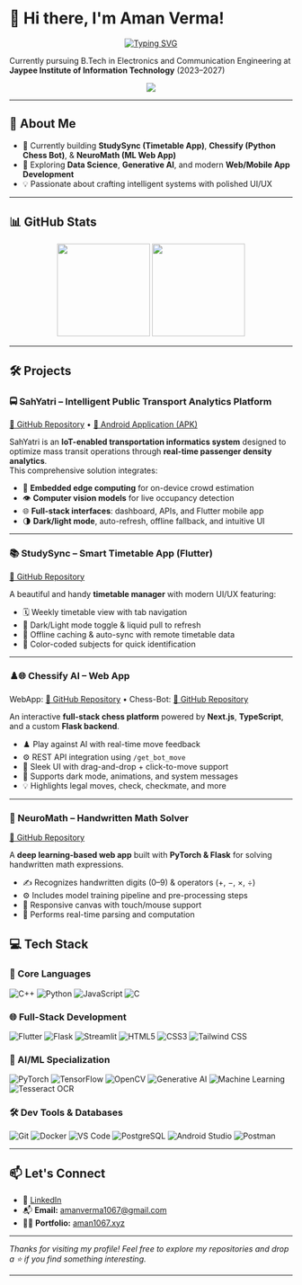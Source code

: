 # 👋 Hi there, I'm Aman Verma!

<!-- 🎓 **B.Tech 3rd Year Student** | 🚀 **Tech Enthusiast** | 🧠 **AI & ML Learner** | 🧩 **DSA Aficionado** | 🌐 **Web & App Developer** -->
<p align="center"> 
<a href="https://git.io/typing-svg"><img src="https://readme-typing-svg.demolab.com?font=Orbitron&weight=800&size=23&duration=4000&pause=800&color=64FFDA&background=0A192FC5&center=true&vCenter=true&width=435&lines=%F0%9F%9A%80+Tech+Enthusiast;%F0%9F%A7%A0+AI+%26+ML+Learner++;%F0%9F%A7%A9+DSA+Aficionado;%F0%9F%8C%90+Web+%26+App+Developer" alt="Typing SVG" /></a>
</p>


Currently pursuing B.Tech in Electronics and Communication Engineering at **Jaypee Institute of Information Technology** (2023–2027)

<p align="center">
  <a href="https://skillicons.dev">
    <img src="https://skillicons.dev/icons?i=linux,python,cpp,js,flutter,androidstudio,docker,git,ai,tensorflow,pytorch,fastapi&perline=6" />
  </a>
</p>

---

## 🧠 About Me

- 🔭 Currently building **StudySync (Timetable App)**, **Chessify (Python Chess Bot)**,  & **NeuroMath (ML Web App)**
- 🌱 Exploring **Data Science**, **Generative AI**, and modern **Web/Mobile App Development**
- 💡 Passionate about crafting intelligent systems with polished UI/UX

---

## 📊 GitHub Stats

<p align="center">
  <img src="https://github-readme-stats.vercel.app/api?username=AmanVerma1067&show_icons=true&theme=algolia&rank_icon=github&include_all_commits" height="165">
  <img src="https://github-readme-stats.vercel.app/api/top-langs/?username=AmanVerma1067&layout=compact&theme=algolia&include_all_commits" height="165">
</p>

---

## 🛠️ Projects

### 🚍 SahYatri – Intelligent Public Transport Analytics Platform  
[🔗 GitHub Repository](https://github.com/AmanVerma1067/SahYatri) • [📱 Android Application (APK)](https://github.com/AmanVerma1067/sahyatri_apk)
<p></p>

SahYatri is an **IoT-enabled transportation informatics system** designed to optimize mass transit operations through **real-time passenger density analytics**.  
This comprehensive solution integrates:
- 🧠 **Embedded edge computing** for on-device crowd estimation  
- 👁️ **Computer vision models** for live occupancy detection  
- 🌐 **Full-stack interfaces**: dashboard, APIs, and Flutter mobile app  
- 🌗 **Dark/light mode**, auto-refresh, offline fallback, and intuitive UI

---

### 📚 StudySync – Smart Timetable App (Flutter)  
[🔗 GitHub Repository](https://github.com/AmanVerma1067/StudySync)  
<p></p>

A beautiful and handy **timetable manager** with modern UI/UX featuring:  
- 🗓️ Weekly timetable view with tab navigation  
- 🌙 Dark/Light mode toggle & liquid pull to refresh
- 📱 Offline caching & auto-sync with remote timetable data
- 🎨 Color-coded subjects for quick identification

 ---
### ♟️🌐 Chessify AI – Web App  
WebApp: [🔗 GitHub Repository](https://github.com/AmanVerma1067/Chessify-WebApp) • Chess-Bot: [🔗 GitHub Repository](https://github.com/AmanVerma1067/Chessify)  
<p></p>

An interactive **full-stack chess platform** powered by **Next.js**, **TypeScript**, and a custom **Flask backend**.  
- ♟️ Play against AI with real-time move feedback  
- ⚙️ REST API integration using `/get_bot_move`  
- 🎨 Sleek UI with drag-and-drop + click-to-move support  
- 🌙 Supports dark mode, animations, and system messages  
- 💡 Highlights legal moves, check, checkmate, and more  
---

### 🧮 NeuroMath – Handwritten Math Solver  
[🔗 GitHub Repository](https://github.com/AmanVerma1067/NeuroMath)  
<p></p>

A **deep learning-based web app** built with **PyTorch & Flask** for solving handwritten math expressions.  
- ✍️ Recognizes handwritten digits (0–9) & operators (+, −, ×, ÷)  
- ⚙️ Includes model training pipeline and pre-processing steps  
- 📲 Responsive canvas with touch/mouse support  
- 🧮 Performs real-time parsing and computation  

## 💻 Tech Stack

### 🚀 Core Languages
![C++](https://img.shields.io/badge/C++-00599C?style=for-the-badge&logo=c%2B%2B&logoColor=white)
![Python](https://img.shields.io/badge/Python-3776AB?style=for-the-badge&logo=python&logoColor=white)
![JavaScript](https://img.shields.io/badge/JavaScript-F7DF1E?style=for-the-badge&logo=javascript&logoColor=black)
![C](https://img.shields.io/badge/C-00599C?style=for-the-badge&logo=c&logoColor=white)

### 🌐 Full-Stack Development
![Flutter](https://img.shields.io/badge/Flutter-02569B?style=for-the-badge&logo=flutter&logoColor=white)
![Flask](https://img.shields.io/badge/Flask-000000?style=for-the-badge&logo=flask&logoColor=white)
![Streamlit](https://img.shields.io/badge/Streamlit-FF4B4B?style=for-the-badge&logo=streamlit&logoColor=white)
![HTML5](https://img.shields.io/badge/HTML5-E34F26?style=for-the-badge&logo=html5&logoColor=white)
![CSS3](https://img.shields.io/badge/CSS3-1572B6?style=for-the-badge&logo=css3&logoColor=white)
![Tailwind CSS](https://img.shields.io/badge/Tailwind-38B2AC?style=for-the-badge&logo=tailwind-css&logoColor=white)

### 🧠 AI/ML Specialization
![PyTorch](https://img.shields.io/badge/PyTorch-EE4C2C?style=for-the-badge&logo=pytorch&logoColor=white)
![TensorFlow](https://img.shields.io/badge/TensorFlow-FF6F00?style=for-the-badge&logo=tensorflow&logoColor=white)
![OpenCV](https://img.shields.io/badge/OpenCV-5C3EE8?style=for-the-badge&logo=opencv&logoColor=white)
![Generative AI](https://img.shields.io/badge/Generative%20AI-9C27B0?style=for-the-badge&logo=openai&logoColor=white)
![Machine Learning](https://img.shields.io/badge/Machine%20Learning-brightgreen?style=for-the-badge)
![Tesseract OCR](https://img.shields.io/badge/Tesseract-4285F4?style=for-the-badge&logo=google&logoColor=white)

### 🛠️ Dev Tools & Databases
![Git](https://img.shields.io/badge/Git-F05032?style=for-the-badge&logo=git&logoColor=white)
![Docker](https://img.shields.io/badge/Docker-2496ED?style=for-the-badge&logo=docker&logoColor=white)
![VS Code](https://img.shields.io/badge/VS%20Code-007ACC?style=for-the-badge&logo=visual-studio-code&logoColor=white)
![PostgreSQL](https://img.shields.io/badge/PostgreSQL-336791?style=for-the-badge&logo=postgresql&logoColor=white)
![Android Studio](https://img.shields.io/badge/Android%20Studio-3DDC84?style=for-the-badge&logo=android-studio&logoColor=white)
![Postman](https://img.shields.io/badge/Postman-FF6C37?style=for-the-badge&logo=postman&logoColor=white)

---


## 📫 Let's Connect

- 🔗 [LinkedIn](https://www.linkedin.com/in/amanverma1067/)
- 📬 **Email:** amanverma1067@gmail.com
- 🧑‍💻 **Portfolio:** [aman1067.xyz](https://www.aman1067.xyz/)
---

_Thanks for visiting my profile! Feel free to explore my repositories and drop a ⭐ if you find something interesting._

---
